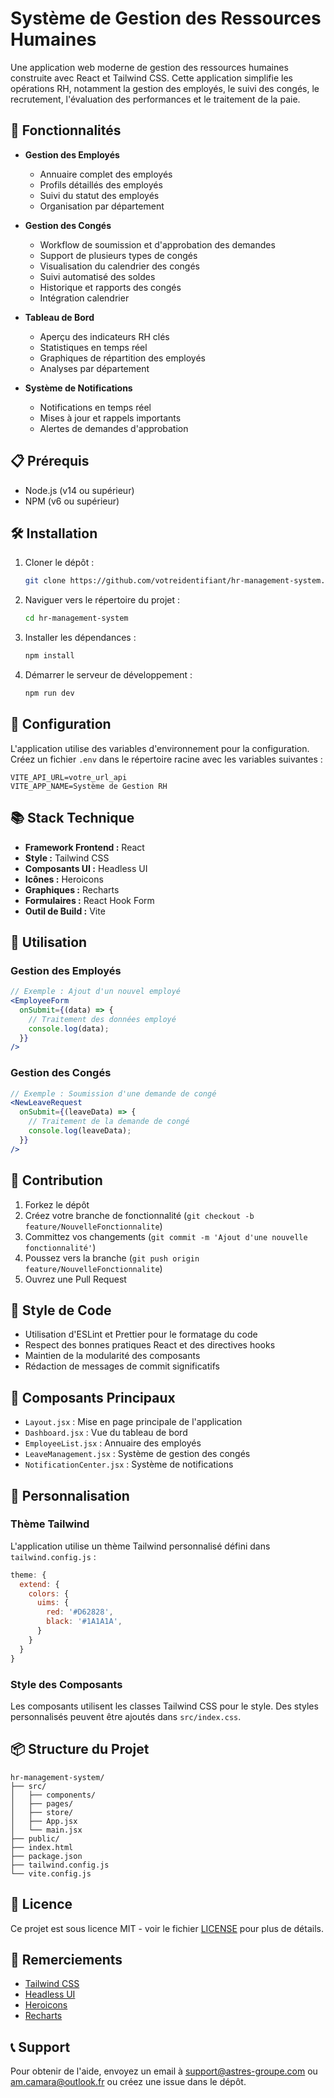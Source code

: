 # Système de Gestion des Ressources Humaines

Une application web moderne de gestion des ressources humaines construite avec React et Tailwind CSS. Cette application simplifie les opérations RH, notamment la gestion des employés, le suivi des congés, le recrutement, l'évaluation des performances et le traitement de la paie.

## 🚀 Fonctionnalités

- **Gestion des Employés**
  - Annuaire complet des employés
  - Profils détaillés des employés
  - Suivi du statut des employés
  - Organisation par département

- **Gestion des Congés**
  - Workflow de soumission et d'approbation des demandes
  - Support de plusieurs types de congés
  - Visualisation du calendrier des congés
  - Suivi automatisé des soldes
  - Historique et rapports des congés
  - Intégration calendrier

- **Tableau de Bord**
  - Aperçu des indicateurs RH clés
  - Statistiques en temps réel
  - Graphiques de répartition des employés
  - Analyses par département

- **Système de Notifications**
  - Notifications en temps réel
  - Mises à jour et rappels importants
  - Alertes de demandes d'approbation

## 📋 Prérequis

- Node.js (v14 ou supérieur)
- NPM (v6 ou supérieur)

## 🛠️ Installation

1. Cloner le dépôt :
   ```bash
   git clone https://github.com/votreidentifiant/hr-management-system.git
   ```

2. Naviguer vers le répertoire du projet :
   ```bash
   cd hr-management-system
   ```

3. Installer les dépendances :
   ```bash
   npm install
   ```

4. Démarrer le serveur de développement :
   ```bash
   npm run dev
   ```

## 🔧 Configuration

L'application utilise des variables d'environnement pour la configuration. Créez un fichier `.env` dans le répertoire racine avec les variables suivantes :

```env
VITE_API_URL=votre_url_api
VITE_APP_NAME=Système de Gestion RH
```

## 📚 Stack Technique

- **Framework Frontend :** React
- **Style :** Tailwind CSS
- **Composants UI :** Headless UI
- **Icônes :** Heroicons
- **Graphiques :** Recharts
- **Formulaires :** React Hook Form
- **Outil de Build :** Vite

## 🎯 Utilisation

### Gestion des Employés

```jsx
// Exemple : Ajout d'un nouvel employé
<EmployeeForm
  onSubmit={(data) => {
    // Traitement des données employé
    console.log(data);
  }}
/>
```

### Gestion des Congés

```jsx
// Exemple : Soumission d'une demande de congé
<NewLeaveRequest
  onSubmit={(leaveData) => {
    // Traitement de la demande de congé
    console.log(leaveData);
  }}
/>
```

## 🤝 Contribution

1. Forkez le dépôt
2. Créez votre branche de fonctionnalité (`git checkout -b feature/NouvelleFonctionnalite`)
3. Committez vos changements (`git commit -m 'Ajout d'une nouvelle fonctionnalité'`)
4. Poussez vers la branche (`git push origin feature/NouvelleFonctionnalite`)
5. Ouvrez une Pull Request

## 📝 Style de Code

- Utilisation d'ESLint et Prettier pour le formatage du code
- Respect des bonnes pratiques React et des directives hooks
- Maintien de la modularité des composants
- Rédaction de messages de commit significatifs

## 🔑 Composants Principaux

- `Layout.jsx` : Mise en page principale de l'application
- `Dashboard.jsx` : Vue du tableau de bord
- `EmployeeList.jsx` : Annuaire des employés
- `LeaveManagement.jsx` : Système de gestion des congés
- `NotificationCenter.jsx` : Système de notifications

## 🎨 Personnalisation

### Thème Tailwind

L'application utilise un thème Tailwind personnalisé défini dans `tailwind.config.js` :

```js
theme: {
  extend: {
    colors: {
      uims: {
        red: '#D62828',
        black: '#1A1A1A',
      }
    }
  }
}
```

### Style des Composants

Les composants utilisent les classes Tailwind CSS pour le style. Des styles personnalisés peuvent être ajoutés dans `src/index.css`.

## 📦 Structure du Projet

```
hr-management-system/
├── src/
│   ├── components/
│   ├── pages/
│   ├── store/
│   ├── App.jsx
│   └── main.jsx
├── public/
├── index.html
├── package.json
├── tailwind.config.js
└── vite.config.js
```

## 📄 Licence

Ce projet est sous licence MIT - voir le fichier [LICENSE](LICENSE) pour plus de détails.

## 🙏 Remerciements

- [Tailwind CSS](https://tailwindcss.com)
- [Headless UI](https://headlessui.dev)
- [Heroicons](https://heroicons.com)
- [Recharts](https://recharts.org)

## 📞 Support

Pour obtenir de l'aide, envoyez un email à support@astres-groupe.com ou am.camara@outlook.fr ou créez une issue dans le dépôt.
